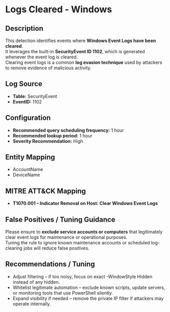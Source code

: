 # Logs Cleared - Windows

## Description
This detection identifies events where **Windows Event Logs have been cleared**.  
It leverages the built-in **SecurityEvent ID 1102**, which is generated whenever the event log is cleared.  
Clearing event logs is a common **log evasion technique** used by attackers to remove evidence of malicious activity.  

## Log Source
- **Table:** SecurityEvent  
- **EventID:** 1102  

## Configuration
- **Recommended query scheduling frequency:** 1 hour  
- **Recommended lookup period:** 1 hour  
- **Severity Recommendation:** High  

## Entity Mapping
- AccountName  
- DeviceName  

## MITRE ATT&CK Mapping
- **T1070.001 – Indicator Removal on Host: Clear Windows Event Logs**  

## False Positives / Tuning Guidance
Please ensure to **exclude service accounts or computers** that legitimately clear event logs for maintenance or operational purposes.  
Tuning the rule to ignore known maintenance accounts or scheduled log-clearing jobs will reduce false positives.

## Recommendations / Tuning

- Adjust filtering – if too noisy, focus on exact -WindowStyle Hidden instead of any hidden.
- Whitelist legitimate automation – exclude known scripts, update servers, or monitoring tools that use PowerShell silently.
- Expand visibility if needed – remove the private IP filter if attackers may operate internally.

